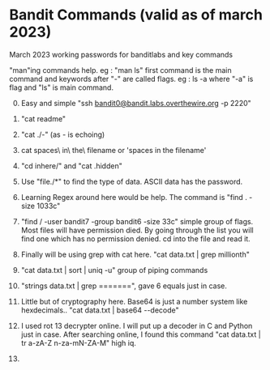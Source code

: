 # Bandit Commands (valid as of march 2023)
March 2023 working passwords for banditlabs and key commands

"man"ing commands help. eg : "man ls"
first command is the main command and keywords after "-" are called flags. eg : ls -a where "-a" is flag and "ls" is main command.

0. Easy and simple "ssh bandit0@bandit.labs.overthewire.org -p 2220"
1. "cat readme"
2. "cat ./-" (as - is echoing)
3. cat spaces\ in\ the\ filename or 'spaces in the filename'
4. "cd inhere/" and "cat .hidden"
5. Use "file./*" to find the type of data. ASCII data has the password.
6. Learning Regex around here would be help. The command is "find . -size 1033c"
7. "find / -user bandit7 -group bandit6 -size 33c" simple group of flags. Most files will have permission died. By going through the list you will find one which has no permission denied. cd into the file and read it.
8. Finally will be using grep with cat here. "cat data.txt | grep millionth"
9. "cat data.txt | sort | uniq -u" group of piping commands
10. "strings data.txt | grep =======", gave 6 equals just in case.

11. Little but of cryptography here. Base64 is just a number system like hexdecimals.. "cat data.txt | base64 --decode"
12. I used rot 13 decrypter online. I will put up a decoder in C and Python just in case. After searching online, I found this command "cat data.txt | tr a-zA-Z n-za-mN-ZA-M" high iq.

13.
